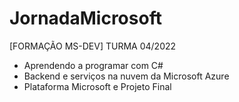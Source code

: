 # JornadaMicrosoft
[FORMAÇÃO MS-DEV] 
TURMA 04/2022

- Aprendendo a programar com C#
- Backend e serviços na nuvem da Microsoft Azure
- Plataforma Microsoft e Projeto Final
